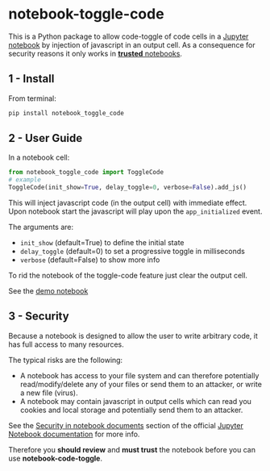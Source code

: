 # notebook-toggle-code

This is a Python package to allow code-toggle of code cells in a [Jupyter notebook](http://jupyter-notebook-beginner-guide.readthedocs.io/en/latest/what_is_jupyter.html) by injection of javascript in an output cell. As a consequence for security reasons it only works in [**trusted** notebooks](http://jupyter-notebook.readthedocs.io/en/stable/security.html#security-in-notebook-documents).  

## 1 - Install

From terminal:

```bash
pip install notebook_toggle_code
```

## 2 - User Guide

In a notebook cell:

```Python
from notebook_toggle_code import ToggleCode
# example
ToggleCode(init_show=True, delay_toggle=0, verbose=False).add_js()
```

This will inject javascript code (in the output cell) with immediate effect.  
Upon notebook start the javascript will play upon the `app_initialized` event.  

The arguments are:
+ `init_show` (default=True) to define the initial state
+ `delay_toggle` (default=0) to set a progressive toggle in milliseconds
+ `verbose` (default=False) to show more info

To rid the notebook of the toggle-code feature just clear the output cell.

See the [demo notebook](http://nbviewer.jupyter.org/github/oscar6echo/notebook-toggle-code/blob/master/demo_toggle_code.ipynb)


## 3 - Security

Because a notebook is designed to allow the user to write arbitrary code, it has full access to many resources.   

The typical risks are the following:
+ A notebook has access to your file system and can therefore potentially read/modify/delete any of your files or send them to an attacker, or write a new file (virus).  
+ A notebook may contain javascript in output cells which can read you cookies and local storage and potentially send them to an attacker.  

See the [Security in notebook documents](https://jupyter-notebook.readthedocs.io/en/stable/security.html#security-in-notebook-documents) section of the official [Jupyter Notebook documentation](https://jupyter-notebook.readthedocs.io/en/stable/index.html) for more info.  

Therefore you **should review** and **must trust** the notebook before you can use **notebook-code-toggle**.


<!-- pandoc --from=markdown --to=rst --output=README.rst README.md -->
